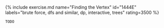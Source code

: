 {% include exercise.md name="Finding the Vertex" id="1444E" labels="brute force, dfs and similar, dp, interactive, trees" rating=3500 %}

```
TODO
```
